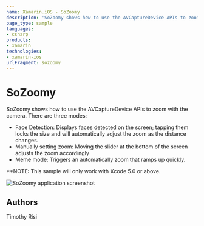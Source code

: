 ```yaml
---
name: Xamarin.iOS - SoZoomy
description: 'SoZoomy shows how to use the AVCaptureDevice APIs to zoom with the camera. There are three modes: Face Detection: Displays faces detected on the...'
page_type: sample
languages:
- csharp
products:
- xamarin
technologies:
- xamarin-ios
urlFragment: sozoomy
---
```

# SoZoomy
SoZoomy shows how to use the AVCaptureDevice APIs to zoom with the camera. There are three modes:

* Face Detection: Displays faces detected on the screen; tapping them locks the size and will automatically adjust the zoom as the distance changes.
* Manually setting zoom: Moving the slider at the bottom of the screen adjusts the zoom accordingly
* Meme mode: Triggers an automatically zoom that ramps up quickly.

**NOTE: This sample will only work with Xcode 5.0 or above.

![SoZoomy application screenshot](Screenshots/01.png "SoZoomy application screenshot")

## Authors
Timothy Risi